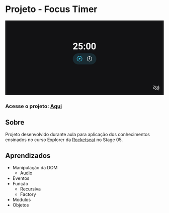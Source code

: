 # Projeto - Focus Timer
<img src="./images/screenshot.png"/>

### Acesse o projeto: [Aqui](https://jonasncsantos.github.io/Focus-Timer/)
## Sobre
Projeto desenvolvido durante aula para aplicação dos conhecimentos ensinados no curso Explorer da [Rocketseat](https://www.rocketseat.com.br/") no Stage 05.

## Aprendizados
- Manipulação da DOM
  - Audio
- Eventos
- Função
  - Recursiva
  - Factory
- Modulos
- Objetos